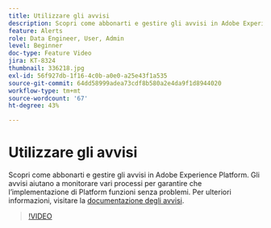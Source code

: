```yaml
---
title: Utilizzare gli avvisi
description: Scopri come abbonarti e gestire gli avvisi in Adobe Experience Platform. Gli avvisi aiutano a monitorare vari processi per garantire che l’implementazione di Platform funzioni senza problemi.
feature: Alerts
role: Data Engineer, User, Admin
level: Beginner
doc-type: Feature Video
jira: KT-8324
thumbnail: 336218.jpg
exl-id: 56f927db-1f16-4c0b-a0e0-a25e43f1a535
source-git-commit: 64dd58999adea73cdf8b580a2e4da9f1d8944020
workflow-type: tm+mt
source-wordcount: '67'
ht-degree: 43%

---
```


# Utilizzare gli avvisi

Scopri come abbonarti e gestire gli avvisi in Adobe Experience Platform. Gli avvisi aiutano a monitorare vari processi per garantire che l’implementazione di Platform funzioni senza problemi. Per ulteriori informazioni, visitare la [documentazione degli avvisi](https://experienceleague.adobe.com/docs/experience-platform/observability/alerts/overview.html?lang=it).

>[!VIDEO](https://video.tv.adobe.com/v/336218?learn=on&enablevpops)
